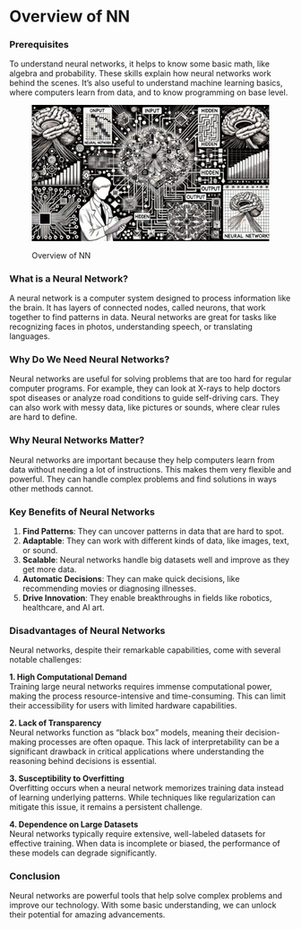 # Overview of NN

### **Prerequisites**

To understand neural networks, it helps to know some basic math, like algebra and probability. These skills explain how neural networks work behind the scenes. It’s also useful to understand machine learning basics, where computers learn from data, and to know programming on base level.

<div align="left"><figure><img src="../../.gitbook/assets/image (1).png" alt="" width="563"><figcaption><p>Overview of NN</p></figcaption></figure></div>

### **What is a Neural Network?**

A neural network is a computer system designed to process information like the brain. It has layers of connected nodes, called neurons, that work together to find patterns in data. Neural networks are great for tasks like recognizing faces in photos, understanding speech, or translating languages.

### **Why Do We Need Neural Networks?**

Neural networks are useful for solving problems that are too hard for regular computer programs. For example, they can look at X-rays to help doctors spot diseases or analyze road conditions to guide self-driving cars. They can also work with messy data, like pictures or sounds, where clear rules are hard to define.

### **Why Neural Networks Matter?**

Neural networks are important because they help computers learn from data without needing a lot of instructions. This makes them very flexible and powerful. They can handle complex problems and find solutions in ways other methods cannot.

### **Key Benefits of Neural Networks**

1. **Find Patterns**: They can uncover patterns in data that are hard to spot.
2. **Adaptable**: They can work with different kinds of data, like images, text, or sound.
3. **Scalable**: Neural networks handle big datasets well and improve as they get more data.
4. **Automatic Decisions**: They can make quick decisions, like recommending movies or diagnosing illnesses.
5. **Drive Innovation**: They enable breakthroughs in fields like robotics, healthcare, and AI art.

### Disadvantages of Neural Networks

Neural networks, despite their remarkable capabilities, come with several notable challenges:

**1. High Computational Demand**\
Training large neural networks requires immense computational power, making the process resource-intensive and time-consuming. This can limit their accessibility for users with limited hardware capabilities.

**2. Lack of Transparency**\
Neural networks function as “black box” models, meaning their decision-making processes are often opaque. This lack of interpretability can be a significant drawback in critical applications where understanding the reasoning behind decisions is essential.

**3. Susceptibility to Overfitting**\
Overfitting occurs when a neural network memorizes training data instead of learning underlying patterns. While techniques like regularization can mitigate this issue, it remains a persistent challenge.

**4. Dependence on Large Datasets**\
Neural networks typically require extensive, well-labeled datasets for effective training. When data is incomplete or biased, the performance of these models can degrade significantly.

### Conclusion

Neural networks are powerful tools that help solve complex problems and improve our technology. With some basic understanding, we can unlock their potential for amazing advancements.
